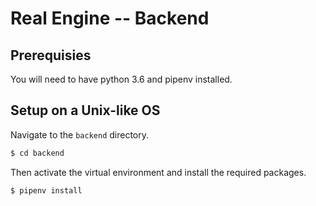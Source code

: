 # Real Engine -- Backend

## Prerequisies

You will need to have python 3.6 and pipenv installed.

## Setup on a Unix-like OS

Navigate to the `backend` directory.

```sh
$ cd backend
```

Then activate the virtual environment and install the required packages.

```sh
$ pipenv install
```
